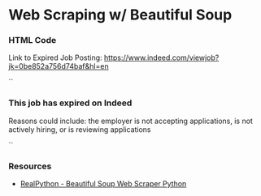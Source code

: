 # Web Scraping w/ Beautiful Soup

### HTML Code
Link to Expired Job Posting: https://www.indeed.com/viewjob?jk=0be852a756d74baf&hl=en

``
<div class="icl-Alert icl-Alert--danger" role="alert">
    <div class="icl-Alert-text">
        <h3 class="icl-Alert-headline">This job has expired on Indeed</h3>
        <div class="icl-Alert-body">Reasons could include: the employer is not accepting applications, is not actively hiring, or is reviewing applications</div>
    </div>
    <div class="icl-Alert-iconContainer" aria-hidden="true">
        <div class="icl-Alert-icon icl-Alert-icon--danger">
        </div>
    </div>
</div>

``

### Resources
* [RealPython - Beautiful Soup Web Scraper Python](https://realpython.com/beautiful-soup-web-scraper-python/)